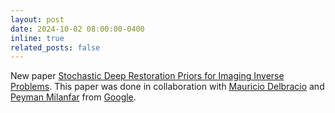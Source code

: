 ```yaml
---
layout: post
date: 2024-10-02 08:00:00-0400
inline: true
related_posts: false
---
```


 New paper [Stochastic Deep Restoration Priors for Imaging Inverse Problems](https://wustl-cig.github.io/sharpwww). This paper was done in collaboration with [Mauricio Delbracio](https://mdelbra.github.io/) and [Peyman Milanfar](https://sites.google.com/view/milanfarhome/home) from [Google](https://ai.google).